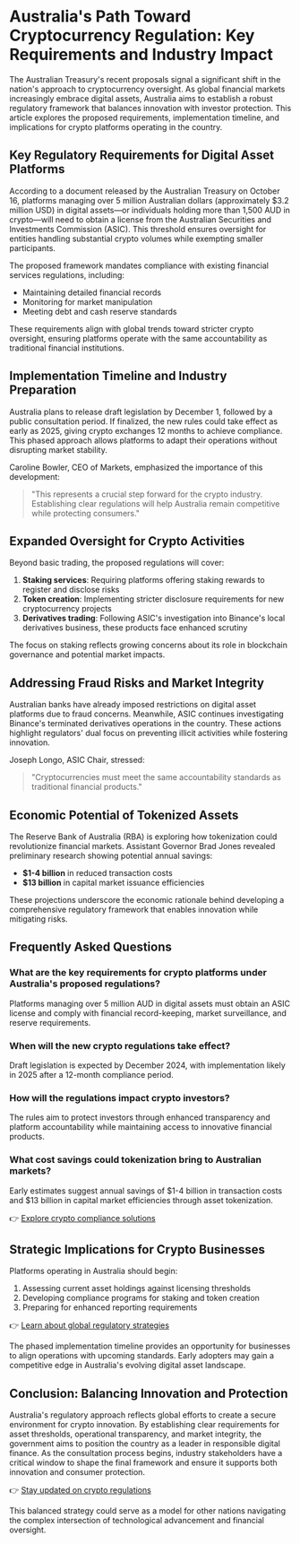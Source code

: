 # Australia's Path Toward Cryptocurrency Regulation: Key Requirements and Industry Impact  

The Australian Treasury's recent proposals signal a significant shift in the nation's approach to cryptocurrency oversight. As global financial markets increasingly embrace digital assets, Australia aims to establish a robust regulatory framework that balances innovation with investor protection. This article explores the proposed requirements, implementation timeline, and implications for crypto platforms operating in the country.  

## Key Regulatory Requirements for Digital Asset Platforms  

According to a document released by the Australian Treasury on October 16, platforms managing over 5 million Australian dollars (approximately $3.2 million USD) in digital assets—or individuals holding more than 1,500 AUD in crypto—will need to obtain a license from the Australian Securities and Investments Commission (ASIC). This threshold ensures oversight for entities handling substantial crypto volumes while exempting smaller participants.  

The proposed framework mandates compliance with existing financial services regulations, including:  
- Maintaining detailed financial records  
- Monitoring for market manipulation  
- Meeting debt and cash reserve standards  

These requirements align with global trends toward stricter crypto oversight, ensuring platforms operate with the same accountability as traditional financial institutions.  

## Implementation Timeline and Industry Preparation  

Australia plans to release draft legislation by December 1, followed by a public consultation period. If finalized, the new rules could take effect as early as 2025, giving crypto exchanges 12 months to achieve compliance. This phased approach allows platforms to adapt their operations without disrupting market stability.  

Caroline Bowler, CEO of Markets, emphasized the importance of this development:  
> "This represents a crucial step forward for the crypto industry. Establishing clear regulations will help Australia remain competitive while protecting consumers."  

## Expanded Oversight for Crypto Activities  

Beyond basic trading, the proposed regulations will cover:  
1. **Staking services**: Requiring platforms offering staking rewards to register and disclose risks  
2. **Token creation**: Implementing stricter disclosure requirements for new cryptocurrency projects  
3. **Derivatives trading**: Following ASIC's investigation into Binance's local derivatives business, these products face enhanced scrutiny  

The focus on staking reflects growing concerns about its role in blockchain governance and potential market impacts.  

## Addressing Fraud Risks and Market Integrity  

Australian banks have already imposed restrictions on digital asset platforms due to fraud concerns. Meanwhile, ASIC continues investigating Binance's terminated derivatives operations in the country. These actions highlight regulators' dual focus on preventing illicit activities while fostering innovation.  

Joseph Longo, ASIC Chair, stressed:  
> "Cryptocurrencies must meet the same accountability standards as traditional financial products."  

## Economic Potential of Tokenized Assets  

The Reserve Bank of Australia (RBA) is exploring how tokenization could revolutionize financial markets. Assistant Governor Brad Jones revealed preliminary research showing potential annual savings:  
- **$1-4 billion** in reduced transaction costs  
- **$13 billion** in capital market issuance efficiencies  

These projections underscore the economic rationale behind developing a comprehensive regulatory framework that enables innovation while mitigating risks.  

## Frequently Asked Questions  

### What are the key requirements for crypto platforms under Australia's proposed regulations?  
Platforms managing over 5 million AUD in digital assets must obtain an ASIC license and comply with financial record-keeping, market surveillance, and reserve requirements.  

### When will the new crypto regulations take effect?  
Draft legislation is expected by December 2024, with implementation likely in 2025 after a 12-month compliance period.  

### How will the regulations impact crypto investors?  
The rules aim to protect investors through enhanced transparency and platform accountability while maintaining access to innovative financial products.  

### What cost savings could tokenization bring to Australian markets?  
Early estimates suggest annual savings of $1-4 billion in transaction costs and $13 billion in capital market efficiencies through asset tokenization.  

👉 [Explore crypto compliance solutions](https://bit.ly/okx-bonus)  

## Strategic Implications for Crypto Businesses  

Platforms operating in Australia should begin:  
1. Assessing current asset holdings against licensing thresholds  
2. Developing compliance programs for staking and token creation  
3. Preparing for enhanced reporting requirements  

👉 [Learn about global regulatory strategies](https://bit.ly/okx-bonus)  

The phased implementation timeline provides an opportunity for businesses to align operations with upcoming standards. Early adopters may gain a competitive edge in Australia's evolving digital asset landscape.  

## Conclusion: Balancing Innovation and Protection  

Australia's regulatory approach reflects global efforts to create a secure environment for crypto innovation. By establishing clear requirements for asset thresholds, operational transparency, and market integrity, the government aims to position the country as a leader in responsible digital finance. As the consultation process begins, industry stakeholders have a critical window to shape the final framework and ensure it supports both innovation and consumer protection.  

👉 [Stay updated on crypto regulations](https://bit.ly/okx-bonus)  

This balanced strategy could serve as a model for other nations navigating the complex intersection of technological advancement and financial oversight.